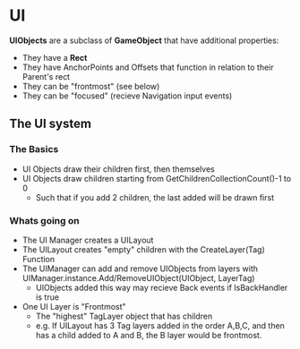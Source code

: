# UI 

**UIObjects** are a subclass of **GameObject** that have additional properties:
- They have a **Rect**
- They have AnchorPoints and Offsets that function in relation to their Parent's rect
- They can be "frontmost" (see below)
- They can be "focused" (recieve Navigation input events)

## The UI system 

### The Basics
- UI Objects draw their children first, then themselves
- UI Objects draw children starting from GetChildrenCollectionCount()-1 to 0
    - Such that if you add 2 children, the last added will be drawn first

### Whats going on
- The UI Manager creates a UILayout
- The UILayout creates "empty" children with the CreateLayer(Tag) Function
- The UIManager can add and remove UIObjects from layers with UIManager.instance.Add/RemoveUIObject(UIObject, LayerTag)
    - UIObjects added this way may recieve Back events if IsBackHandler is true
- One UI Layer is "Frontmost"
    - The "highest" TagLayer object that has children
    - e.g. If UILayout has 3 Tag layers added in the order A,B,C, and then has a child added to A and B, the B layer would be frontmost.


